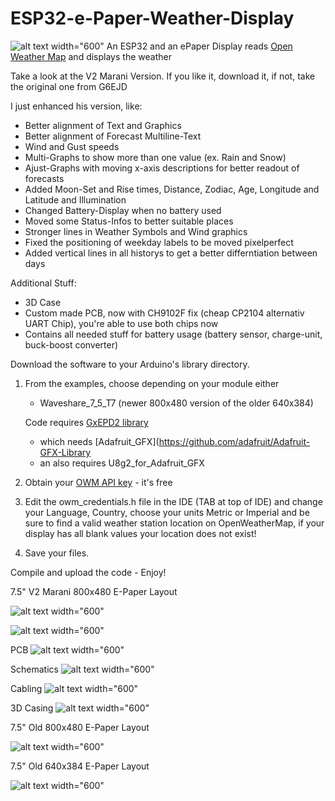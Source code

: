 # ESP32-e-Paper-Weather-Display
![alt text width="600"](/pictures/amaWeatherStationComplete.jpg)
An ESP32 and an ePaper Display reads [Open Weather Map](https://openweathermap.org/) and displays the weather

Take a look at the V2 Marani Version. If you like it, download it, if not, take the original one from G6EJD

I just enhanced his version, like:
- Better alignment of Text and Graphics
- Better alignment of Forecast Multiline-Text
- Wind and Gust speeds
- Multi-Graphs to show more than one value (ex. Rain and Snow)
- Ajust-Graphs with moving x-axis descriptions for better readout of forecasts
- Added Moon-Set and Rise times, Distance, Zodiac, Age, Longitude and Latitude and Illumination
- Changed Battery-Display when no battery used
- Moved some Status-Infos to better suitable places
- Stronger lines in Weather Symbols and Wind graphics
- Fixed the positioning of weekday labels to be moved pixelperfect
- Added vertical lines in all historys to get a better differntiation between days

Additional Stuff:
- 3D Case
- Custom made PCB, now with CH9102F fix (cheap CP2104 alternativ UART Chip), you're able to use both chips now
- Contains all needed stuff for battery usage (battery sensor, charge-unit, buck-boost converter)


Download the software to your Arduino's library directory.

1. From the examples, choose depending on your module either
   - Waveshare_7_5_T7 (newer 800x480 version of the older 640x384)
   
   Code requires [GxEPD2 library](https://github.com/ZinggJM/GxEPD2)
   - which needs [Adafruit_GFX](https://github.com/adafruit/Adafruit-GFX-Library
   - an also requires U8g2_for_Adafruit_GFX

2. Obtain your [OWM API key](https://openweathermap.org/appid) - it's free

3. Edit the owm_credentials.h file in the IDE (TAB at top of IDE) and change your Language, Country, choose your units Metric or Imperial and be sure to find a valid weather station location on OpenWeatherMap, if your display has all blank values your location does not exist!

4. Save your files.

Compile and upload the code - Enjoy!

7.5" V2 Marani 800x480 E-Paper Layout

![alt text width="600"](/pictures/Waveshare_7_5_Opti_1.jpg)

![alt text width="600"](/pictures/Waveshare_7_5_V2_marani.jpg)

PCB
![alt text width="600"](/pictures/amaWeatherStationEpaper_CH9102F_fix.png)

Schematics
![alt text width="600"](/pictures/amaWeatherStationSchematics1.1.png)

Cabling
![alt text width="600"](/pictures/amaWeatherStationPCB_Cabling.jpg)

3D Casing
![alt text width="600"](/pictures/amaWeatherStationComplete.jpg)

7.5" Old 800x480 E-Paper Layout

![alt text width="600"](/pictures/Waveshare_7_5_new.jpg)

7.5" Old 640x384 E-Paper Layout

![alt text width="600"](/pictures/Waveshare_7_5.jpg)
